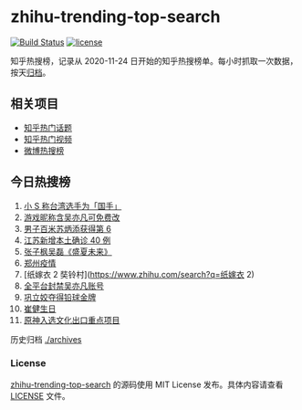 # zhihu-trending-top-search

[![Build Status](https://github.com/justjavac/zhihu-trending-top-search/workflows/ci/badge.svg?branch=main)](https://github.com/justjavac/zhihu-trending-top-search/actions)
[![license](https://img.shields.io/github/license/justjavac/zhihu-trending-top-search)](https://github.com/justjavac/zhihu-trending-top-search/blob/main/LICENSE)

知乎热搜榜，记录从 2020-11-24 日开始的知乎热搜榜单。每小时抓取一次数据，按天[归档](./archives)。

## 相关项目

- [知乎热门话题](https://github.com/justjavac/zhihu-trending-hot-questions)
- [知乎热门视频](https://github.com/justjavac/zhihu-trending-hot-video)
- [微博热搜榜](https://github.com/justjavac/weibo-trending-hot-search)

## 今日热搜榜

<!-- BEGIN -->
<!-- 最后更新时间 Tue Aug 03 2021 05:04:27 GMT+0800 (China Standard Time) -->

1. [小 S 称台湾选手为「国手」](https://www.zhihu.com/search?q=小s)
1. [游戏昵称含吴亦凡可免费改](https://www.zhihu.com/search?q=逆水寒)
1. [男子百米苏炳添获得第 6](https://www.zhihu.com/search?q=苏炳添)
1. [江苏新增本土确诊 40 例](https://www.zhihu.com/search?q=江苏疫情)
1. [张子枫吴磊《盛夏未来》](https://www.zhihu.com/search?q=盛夏未来)
1. [郑州疫情](https://www.zhihu.com/search?q=郑州)
1. [纸嫁衣 2 奘铃村](https://www.zhihu.com/search?q=纸嫁衣 2)
1. [全平台封禁吴亦凡账号](https://www.zhihu.com/search?q=吴亦凡封号)
1. [巩立姣夺得铅球金牌](https://www.zhihu.com/search?q=铅球金牌)
1. [崔健生日](https://www.zhihu.com/search?q=崔健)
1. [原神入选文化出口重点项目](https://www.zhihu.com/search?q=原神)

<!-- END -->

历史归档 [./archives](./archives)

### License

[zhihu-trending-top-search](https://github.com/justjavac/zhihu-trending-top-search)
的源码使用 MIT License 发布。具体内容请查看 [LICENSE](./LICENSE) 文件。

